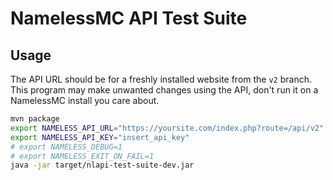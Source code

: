 # NamelessMC API Test Suite

## Usage

The API URL should be for a freshly installed website from the `v2` branch. This program may make unwanted changes using
the API, don't run it on a NamelessMC install you care about.

```sh
mvn package
export NAMELESS_API_URL="https://yoursite.com/index.php?route=/api/v2"
export NAMELESS_API_KEY="insert_api_key"
# export NAMELESS_DEBUG=1
# export NAMELESS_EXIT_ON_FAIL=1
java -jar target/nlapi-test-suite-dev.jar
```
